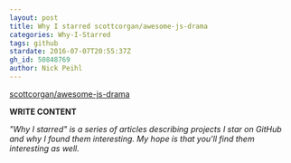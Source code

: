 ```yaml
---
layout: post
title: Why I starred scottcorgan/awesome-js-drama
categories: Why-I-Starred
tags: github
stardate: 2016-07-07T20:55:37Z
gh_id: 50848769
author: Nick Peihl
---
```


[scottcorgan/awesome-js-drama](https://github.com/scottcorgan/awesome-js-drama)

**WRITE CONTENT**

*"Why I starred" is a series of articles describing projects I star on GitHub and why I found them interesting. My hope is that you'll find them interesting as well.*

